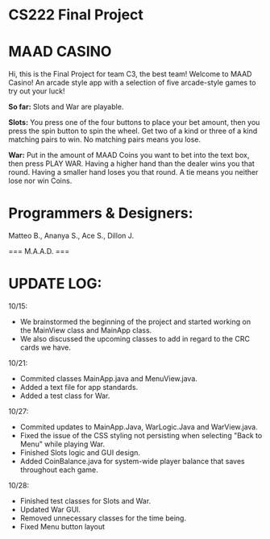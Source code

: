 # CS222 Final Project
# MAAD CASINO

Hi, this is the Final Project for team C3, the best team!
Welcome to MAAD Casino! An arcade style app with a selection
of five arcade-style games to try out your luck!

**So far:** Slots and War are playable.

**Slots:**
You press one of the four buttons to place your bet amount, then you press the spin button to spin the wheel.
Get two of a kind or three of a kind matching pairs to win. No matching pairs means you lose.

**War:**
Put in the amount of MAAD Coins you want to bet into the text box, then press PLAY WAR. Having a higher hand
than the dealer wins you that round. Having a smaller hand loses you that round. A tie means you neither
lose nor win Coins.

# Programmers & Designers:
Matteo B., Ananya S., Ace S., Dillon J.

=== M.A.A.D. ===

# UPDATE LOG:

10/15: 
* We brainstormed the beginning of the project and started working on the MainView class and MainApp class. 
* We also discussed the upcoming classes to add in regard to the CRC cards we have.

10/21: 
* Commited classes MainApp.java and MenuView.java. 
* Added a text file for app standards. 
* Added a test class for War.

10/27: 
* Commited updates to MainApp.Java, WarLogic.Java and WarView.java. 
* Fixed the issue of the CSS styling not persisting when selecting "Back to Menu" while playing War.
* Finished Slots logic and GUI design.
* Added CoinBalance.java for system-wide player balance that saves throughout each game.

10/28:
* Finished test classes for Slots and War.
* Updated War GUI.
* Removed unnecessary classes for the time being.
* Fixed Menu button layout
